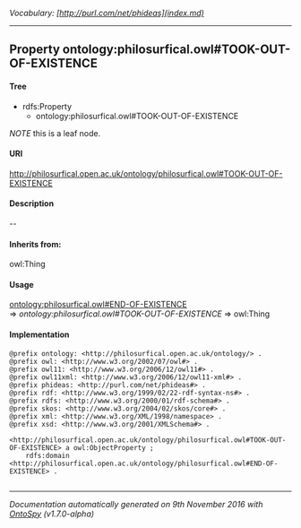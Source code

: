 _Vocabulary: [http://purl.com/net/phideas](index.md)_ 

---	
	




    


## Property ontology:philosurfical.owl#TOOK-OUT-OF-EXISTENCE


#### Tree

* rdfs:Property
    * ontology:philosurfical.owl#TOOK-OUT-OF-EXISTENCE





*NOTE* this is a leaf node.


#### URI
http://philosurfical.open.ac.uk/ontology/philosurfical.owl#TOOK-OUT-OF-EXISTENCE

#### Description
--


#### Inherits from:
owl:Thing



#### Usage


[ontology:philosurfical.owl#END-OF-EXISTENCE](class-ontologyphilosurficalowlend-of-existence.md) 
=&gt;&nbsp;_ontology:philosurfical.owl#TOOK-OUT-OF-EXISTENCE_&nbsp;=&gt;&nbsp;owl:Thing

#### Implementation
```
@prefix ontology: <http://philosurfical.open.ac.uk/ontology/> .
@prefix owl: <http://www.w3.org/2002/07/owl#> .
@prefix owl11: <http://www.w3.org/2006/12/owl11#> .
@prefix owl11xml: <http://www.w3.org/2006/12/owl11-xml#> .
@prefix phideas: <http://purl.com/net/phideas#> .
@prefix rdf: <http://www.w3.org/1999/02/22-rdf-syntax-ns#> .
@prefix rdfs: <http://www.w3.org/2000/01/rdf-schema#> .
@prefix skos: <http://www.w3.org/2004/02/skos/core#> .
@prefix xml: <http://www.w3.org/XML/1998/namespace> .
@prefix xsd: <http://www.w3.org/2001/XMLSchema#> .

<http://philosurfical.open.ac.uk/ontology/philosurfical.owl#TOOK-OUT-OF-EXISTENCE> a owl:ObjectProperty ;
    rdfs:domain <http://philosurfical.open.ac.uk/ontology/philosurfical.owl#END-OF-EXISTENCE> .


```










---

_Documentation automatically generated on 9th November 2016 with [OntoSpy](http://ontospy.readthedocs.org/ "Open") (v1.7.0-alpha)_